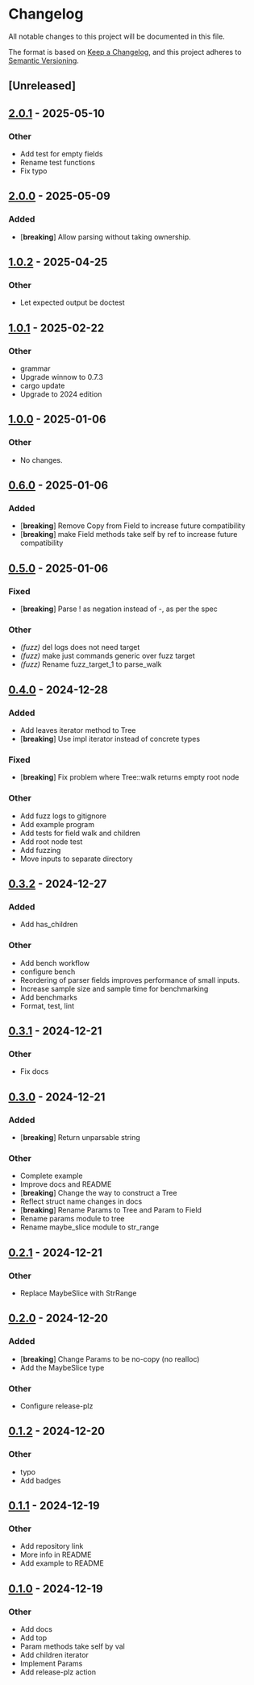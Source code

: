 # Changelog

All notable changes to this project will be documented in this file.

The format is based on [Keep a Changelog](https://keepachangelog.com/en/1.0.0/),
and this project adheres to [Semantic Versioning](https://semver.org/spec/v2.0.0.html).

## [Unreleased]

## [2.0.1](https://github.com/glennib/z157/compare/v2.0.0...v2.0.1) - 2025-05-10

### Other

- Add test for empty fields
- Rename test functions
- Fix typo

## [2.0.0](https://github.com/glennib/z157/compare/v1.0.2...v2.0.0) - 2025-05-09

### Added

- [**breaking**] Allow parsing without taking ownership.

## [1.0.2](https://github.com/glennib/z157/compare/v1.0.1...v1.0.2) - 2025-04-25

### Other

- Let expected output be doctest

## [1.0.1](https://github.com/glennib/z157/compare/v1.0.0...v1.0.1) - 2025-02-22

### Other

- grammar
- Upgrade winnow to 0.7.3
- cargo update
- Upgrade to 2024 edition

## [1.0.0](https://github.com/glennib/z157/compare/v0.6.0...v1.0.0) - 2025-01-06

### Other

- No changes.

## [0.6.0](https://github.com/glennib/z157/compare/v0.5.0...v0.6.0) - 2025-01-06

### Added

- [**breaking**] Remove Copy from Field to increase future compatibility
- [**breaking**] make Field methods take self by ref to increase future compatibility

## [0.5.0](https://github.com/glennib/z157/compare/v0.4.0...v0.5.0) - 2025-01-06

### Fixed

- [**breaking**] Parse ! as negation instead of -, as per the spec

### Other

- *(fuzz)* del logs does not need target
- *(fuzz)* make just commands generic over fuzz target
- *(fuzz)* Rename fuzz_target_1 to parse_walk

## [0.4.0](https://github.com/glennib/z157/compare/v0.3.2...v0.4.0) - 2024-12-28

### Added

- Add leaves iterator method to Tree
- [**breaking**] Use impl iterator instead of concrete types

### Fixed

- [**breaking**] Fix problem where Tree::walk returns empty root node

### Other

- Add fuzz logs to gitignore
- Add example program
- Add tests for field walk and children
- Add root node test
- Add fuzzing
- Move inputs to separate directory

## [0.3.2](https://github.com/glennib/z157/compare/v0.3.1...v0.3.2) - 2024-12-27

### Added

- Add has_children

### Other

- Add bench workflow
- configure bench
- Reordering of parser fields improves performance of small inputs.
- Increase sample size and sample time for benchmarking
- Add benchmarks
- Format, test, lint

## [0.3.1](https://github.com/glennib/z157/compare/v0.3.0...v0.3.1) - 2024-12-21

### Other

- Fix docs

## [0.3.0](https://github.com/glennib/z157/compare/v0.2.1...v0.3.0) - 2024-12-21

### Added

- [**breaking**] Return unparsable string

### Other

- Complete example
- Improve docs and README
- [**breaking**] Change the way to construct a Tree
- Reflect struct name changes in docs
- [**breaking**] Rename Params to Tree and Param to Field
- Rename params module to tree
- Rename maybe_slice module to str_range

## [0.2.1](https://github.com/glennib/z157/compare/v0.2.0...v0.2.1) - 2024-12-21

### Other

- Replace MaybeSlice with StrRange

## [0.2.0](https://github.com/glennib/z157/compare/v0.1.2...v0.2.0) - 2024-12-20

### Added

- [**breaking**] Change Params to be no-copy (no realloc)
- Add the MaybeSlice type

### Other

- Configure release-plz

## [0.1.2](https://github.com/glennib/z157/compare/v0.1.1...v0.1.2) - 2024-12-20

### Other

- typo
- Add badges

## [0.1.1](https://github.com/glennib/z157/compare/v0.1.0...v0.1.1) - 2024-12-19

### Other

- Add repository link
- More info in README
- Add example to README

## [0.1.0](https://github.com/glennib/z157/compare/v0.0.2...v0.1.0) - 2024-12-19

### Other

- Add docs
- Add top
- Param methods take self by val
- Add children iterator
- Implement Params
- Add release-plz action

